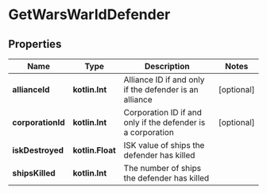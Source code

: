 
# GetWarsWarIdDefender

## Properties
Name | Type | Description | Notes
------------ | ------------- | ------------- | -------------
**allianceId** | **kotlin.Int** | Alliance ID if and only if the defender is an alliance |  [optional]
**corporationId** | **kotlin.Int** | Corporation ID if and only if the defender is a corporation |  [optional]
**iskDestroyed** | **kotlin.Float** | ISK value of ships the defender has killed | 
**shipsKilled** | **kotlin.Int** | The number of ships the defender has killed | 



